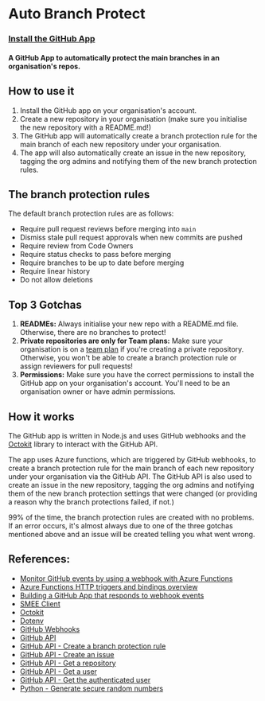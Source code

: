 # Auto Branch Protect

### [Install the GitHub App](https://github.com/apps/autobranchprotect)

#### A GitHub App to automatically protect the main branches in an organisation's repos.

## How to use it

1. Install the GitHub app on your organisation's account.
2. Create a new repository in your organisation (make sure you initialise the new repository with a README.md!)
3. The GitHub app will automatically create a branch protection rule for the main branch of each new repository under your organisation.
4. The app will also automatically create an issue in the new repository, tagging the org admins and notifying them of the new branch protection rules.

## The branch protection rules

The default branch protection rules are as follows:

- Require pull request reviews before merging into `main`
- Dismiss stale pull request approvals when new commits are pushed
- Require review from Code Owners
- Require status checks to pass before merging
- Require branches to be up to date before merging
- Require linear history
- Do not allow deletions

## Top 3 Gotchas

1. **READMEs:** Always initialise your new repo with a README.md file. Otherwise, there are no branches to protect!
2. **Private repositories are only for Team plans:** Make sure your organisation is on a [team plan](https://github.com/pricing) if you're creating a private repository. Otherwise, you won't be able to create a branch protection rule or assign reviewers for pull requests!
3. **Permissions:** Make sure you have the correct permissions to install the GitHub app on your organisation's account. You'll need to be an organisation owner or have admin permissions.

## How it works

The GitHub app is written in Node.js and uses GitHub webhooks and the [Octokit](https://github.com/octokit/octokit.js) library to interact with the GitHub API.

The app uses Azure functions, which are triggered by GitHub webhooks, to create a branch protection rule for the main branch of each new repository under your organisation via the GitHub API. The GitHub API is also used to create an issue in the new repository, tagging the org admins and notifying them of the new branch protection settings that were changed (or providing a reason why the branch protections failed, if not.) 

99% of the time, the branch protection rules are created with no problems. If an error occurs, it's almost always due to one of the three gotchas mentioned above and an issue will be created telling you what went wrong.

## References:

- [Monitor GitHub events by using a webhook with Azure Functions](https://learn.microsoft.com/en-gb/training/modules/monitor-github-events-with-a-function-triggered-by-a-webhook/)
- [Azure Functions HTTP triggers and bindings overview](https://docs.microsoft.com/en-us/azure/azure-functions/functions-create-github-webhook-triggered-function)
- [Building a GitHub App that responds to webhook events](https://docs.github.com/en/apps/creating-github-apps/writing-code-for-a-github-app/building-a-github-app-that-responds-to-webhook-events)
- [SMEE Client](https://smee.io/)
- [Octokit](https://github.com/octokit/octokit.js/#readme)
- [Dotenv](https://www.npmjs.com/package/dotenv)
- [GitHub Webhooks](https://docs.github.com/en/webhooks)
- [GitHub API](https://docs.github.com/en/rest)
- [GitHub API - Create a branch protection rule](https://docs.github.com/en/rest/reference/repos#create-a-branch-protection-rule)
- [GitHub API - Create an issue](https://docs.github.com/en/rest/reference/issues#create-an-issue)
- [GitHub API - Get a repository](https://docs.github.com/en/rest/reference/repos#get-a-repository)
- [GitHub API - Get a user](https://docs.github.com/en/rest/reference/users#get-a-user)
- [GitHub API - Get the authenticated user](https://docs.github.com/en/rest/reference/users#get-the-authenticated-user)
- [Python - Generate secure random numbers](https://docs.python.org/3/library/secrets.html)
